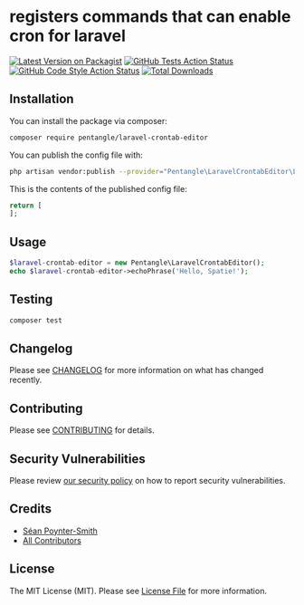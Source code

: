 # registers commands that can enable cron for laravel

[![Latest Version on Packagist](https://img.shields.io/packagist/v/pentangle/laravel-crontab-editor.svg?style=flat-square)](https://packagist.org/packages/pentangle/laravel-crontab-editor)
[![GitHub Tests Action Status](https://img.shields.io/github/workflow/status/pentangle/laravel-crontab-editor/run-tests?label=tests)](https://github.com/pentangle/laravel-crontab-editor/actions?query=workflow%3Arun-tests+branch%3Amain)
[![GitHub Code Style Action Status](https://img.shields.io/github/workflow/status/pentangle/laravel-crontab-editor/Check%20&%20fix%20styling?label=code%20style)](https://github.com/pentangle/laravel-crontab-editor/actions?query=workflow%3A"Check+%26+fix+styling"+branch%3Amain)
[![Total Downloads](https://img.shields.io/packagist/dt/pentangle/laravel-crontab-editor.svg?style=flat-square)](https://packagist.org/packages/pentangle/laravel-crontab-editor)

## Installation

You can install the package via composer:

```bash
composer require pentangle/laravel-crontab-editor
```

You can publish the config file with:
```bash
php artisan vendor:publish --provider="Pentangle\LaravelCrontabEditor\LaravelCrontabEditorServiceProvider" --tag="laravel-crontab-editor-config"
```

This is the contents of the published config file:

```php
return [
];
```

## Usage

```php
$laravel-crontab-editor = new Pentangle\LaravelCrontabEditor();
echo $laravel-crontab-editor->echoPhrase('Hello, Spatie!');
```

## Testing

```bash
composer test
```

## Changelog

Please see [CHANGELOG](CHANGELOG.md) for more information on what has changed recently.

## Contributing

Please see [CONTRIBUTING](.github/CONTRIBUTING.md) for details.

## Security Vulnerabilities

Please review [our security policy](../../security/policy) on how to report security vulnerabilities.

## Credits

- [Séan Poynter-Smith](https://github.com/Pentangle)
- [All Contributors](../../contributors)

## License

The MIT License (MIT). Please see [License File](LICENSE.md) for more information.
